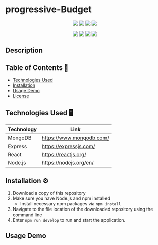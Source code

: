 # progressive-Budget

<p align="center">
    <img src="https://img.shields.io/github/repo-size/Dkallen117/progressive-Budget" />
    <img src="https://img.shields.io/github/languages/top/Dkallen117/progressive-Budget"  />
    <img src="https://img.shields.io/github/issues/Dkallen117/progressive-Budget" />
    <img src="https://img.shields.io/github/last-commit/Dkallen117/progressive-Budget" >
</p>
  
<p align="center">
    <img src="https://img.shields.io/badge/MongoDB-darkgreen" />
    <img src="https://img.shields.io/badge/Express-red" />
    <img src="https://img.shields.io/badge/React-blue"  />
    <img src="https://img.shields.io/badge/Node.js-lightgreen" />
</p>

## Description 



## Table of Contents 📖

- [Technologies Used](#technologies-used-%EF%B8%8F)
- [Installation](#installation-%EF%B8%8F)
- [Usage Demo](#usage-demo)
- [License](#license-)

## Technologies Used 🖥️

| Technology  | Link                                    |
| ----------- | --------------------------------------- |
| MongoDB     | https://www.mongodb.com/                |
| Express     | https://expressjs.com/                  |
| React       | https://reactjs.org/                    |
| Node.js     | https://nodejs.org/en/                  |



## Installation ⚙️

1. Download a copy of this repository
2. Make sure you have Node.js and npm installed
    - Install necessary npm packages via `npm install`
3. Navigate to the file location of the downloaded repository using the command line
5. Enter `npm run develop` to run and start the application.



## Usage Demo


